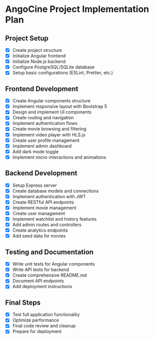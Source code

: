 # AngoCine Project Implementation Plan

## Project Setup
- [x] Create project structure
- [x] Initialize Angular frontend
- [x] Initialize Node.js backend
- [x] Configure PostgreSQL/SQLite database
- [x] Setup basic configurations (ESLint, Prettier, etc.)

## Frontend Development
- [x] Create Angular components structure
- [x] Implement responsive layout with Bootstrap 5
- [x] Design and implement UI components
- [x] Create routing and navigation
- [x] Implement authentication flows
- [x] Create movie browsing and filtering
- [x] Implement video player with HLS.js
- [x] Create user profile management
- [x] Implement admin dashboard
- [x] Add dark mode toggle
- [x] Implement micro-interactions and animations

## Backend Development
- [x] Setup Express server
- [x] Create database models and connections
- [x] Implement authentication with JWT
- [x] Create RESTful API endpoints
- [x] Implement movie management
- [x] Create user management
- [x] Implement watchlist and history features
- [x] Add admin routes and controllers
- [x] Create analytics endpoints
- [x] Add seed data for movies

## Testing and Documentation
- [x] Write unit tests for Angular components
- [x] Write API tests for backend
- [x] Create comprehensive README.md
- [x] Document API endpoints
- [x] Add deployment instructions

## Final Steps
- [x] Test full application functionality
- [x] Optimize performance
- [x] Final code review and cleanup
- [x] Prepare for deployment
